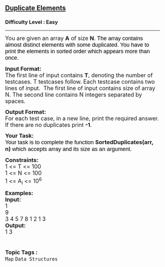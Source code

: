 <h2><a href="https://practice.geeksforgeeks.org/problems/duplicate-elements/1?page=1&category=Queue,Map,set&sortBy=accuracy">Duplicate Elements</a></h2><h3>Difficulty Level : Easy</h3><hr><div class="problems_problem_content__Xm_eO"><div class="problemQuestion">
<p dir="ltr"><span style="font-size:18px">You are given an array <strong>A</strong> of size <strong>N</strong>. <span style="background-color:transparent; color:rgb(0, 0, 0); font-family:arial">The array contains almost distinct elements with some duplicated. You have to print the elements in sorted order which appears more than once. </span></span></p>

<p><span style="font-size:18px"><strong>Input Format:</strong><br>
The first line of input contains <strong>T</strong>, denoting the number of testcases. T testcases follow. Each testcase contains two lines of input.&nbsp; The first line of input contains size of array N. The second line contains N integers separated by spaces.</span></p>

<p><span style="font-size:18px"><strong>Output Format:</strong><br>
For each test case, in a new line, print the required answer. If there are no duplicates print <strong>-1</strong>.</span></p>

<p><span style="font-size:18px"><strong>Your Task:</strong></span><br>
<span style="font-size:18px"><span style="background-color:transparent; color:rgb(0, 0, 0); font-family:arial">Your task is to complete the function </span><strong>SortedDuplicates(arr, n)</strong><span style="background-color:transparent; color:rgb(0, 0, 0); font-family:arial"> which accepts array and its size as an argument. </span></span></p>

<p><span style="font-size:18px"><strong>Constraints:</strong><br>
1 &lt;= T &lt;= 100<br>
1 &lt;= N &lt;= 100<br>
1 &lt;= A<sub>i</sub> &lt;= 10<sup>6</sup></span></p>

<p><span style="font-size:18px"><strong>Examples:<br>
Input:</strong><br>
1<br>
9<br>
3 4 5 7 8 1 2 1 3</span><br>
<span style="font-size:18px"><strong>Output:</strong><br>
1 3</span></p>
</div>
</div><br><p><span style=font-size:18px><strong>Topic Tags : </strong><br><code>Map</code>&nbsp;<code>Data Structures</code>&nbsp;